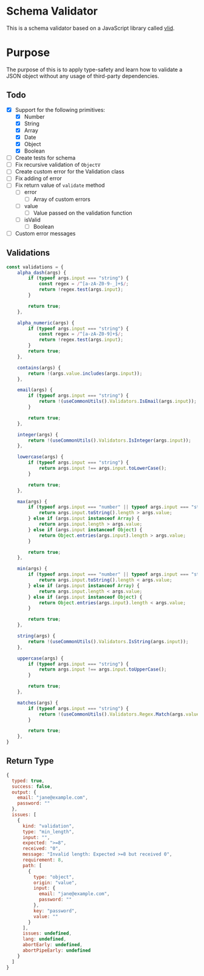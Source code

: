 # Schema Validator

This is a schema validator based on a JavaScript library called [vlid](https://github.com/vlucas/vlid).

# Purpose

The purpose of this is to apply type-safety and learn how to validate a JSON object without any usage of third-party dependencies.

## Todo

- [x] Support for the following primitives:
  - [x] Number
  - [x] String
  - [x] Array
  - [x] Date
  - [x] Object
  - [x] Boolean
- [ ] Create tests for schema
- [ ] Fix recursive validation of `ObjectV`
- [ ] Create custom error for the Validation class
- [ ] Fix adding of error
- [ ] Fix return value of `validate` method
  - [ ] error
    - [ ] Array of custom errors
  - [ ] value
    - [ ] Value passed on the validation function
  - [ ] isValid
    - [ ] Boolean
- [ ] Custom error messages

## Validations

```js
const validations = {
    alpha_dash(args) {
        if (typeof args.input === "string") {
            const regex = /^[a-zA-Z0-9-_]+$/;
            return !regex.test(args.input);
        }

        return true;
    },

    alpha_numeric(args) {
        if (typeof args.input === "string") {
            const regex = /^[a-zA-Z0-9]+$/;
            return !regex.test(args.input);
        }
        return true;
    },

    contains(args) {
        return !(args.value.includes(args.input));
    },

    email(args) {
        if (typeof args.input === "string") {
            return !(useCommonUtils().Validators.IsEmail(args.input));
        }

        return true;
    },

    integer(args) {
        return !(useCommonUtils().Validators.IsInteger(args.input));
    },

    lowercase(args) {
        if (typeof args.input === "string") {
            return args.input !== args.input.toLowerCase();
        }

        return true;
    },

    max(args) {
        if (typeof args.input === "number" || typeof args.input === "string") {
            return args.input.toString().length > args.value;
        } else if (args.input instanceof Array) {
            return args.input.length > args.value;
        } else if (args.input instanceof Object) {
            return Object.entries(args.input).length > args.value;
        }

        return true;
    },

    min(args) {
        if (typeof args.input === "number" || typeof args.input === "string") {
            return args.input.toString().length < args.value;
        } else if (args.input instanceof Array) {
            return args.input.length < args.value;
        } else if (args.input instanceof Object) {
            return Object.entries(args.input).length < args.value;
        }

        return true;
    },

    string(args) {
        return !(useCommonUtils().Validators.IsString(args.input));
    },

    uppercase(args) {
        if (typeof args.input === "string") {
            return args.input !== args.input.toUpperCase();
        }

        return true;
    },

    matches(args) {
        if (typeof args.input === "string") {
            return !(useCommonUtils().Validators.Regex.Match(args.value, args.input));
        }

        return true;
    },
}
```

## Return Type
```js
{
  typed: true,
  success: false,
  output: {
    email: "jane@example.com",
    password: ""
  },
  issues: [
    {
      kind: "validation",
      type: "min_length",
      input: "",
      expected: ">=8",
      received: "0",
      message: "Invalid length: Expected >=8 but received 0",
      requirement: 8,
      path: [
        {
          type: "object",
          origin: "value",
          input: {
            email: "jane@example.com",
            password: ""
          },
          key: "password",
          value: ""
        }
      ],
      issues: undefined,
      lang: undefined,
      abortEarly: undefined,
      abortPipeEarly: undefined
    }
  ]
}
```

